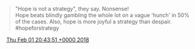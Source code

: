 > "Hope is not a strategy", they say\. Nonsense\!   
> Hope beats blindly gambling the whole lot on a vague 'hunch' in 50% of the cases\. Also, hope is more joyful a strategy than despair\. \#hopeforstrategy

<img src="../../media/tweet.ico" width="12" /> [Thu Feb 01 20:43:51 +0000 2018](https://twitter.com/DromerDenker/status/959165422053609473)
